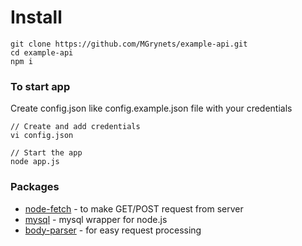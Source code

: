 # Install
```
git clone https://github.com/MGrynets/example-api.git
cd example-api
npm i
```

### To start app
Create config.json like config.example.json file with your credentials
```
// Create and add credentials
vi config.json

// Start the app
node app.js
```

### Packages
- [node-fetch](https://www.npmjs.com/package/node-fetch) - to make GET/POST request from server
- [mysql](https://github.com/mysqljs/mysql) - mysql wrapper for node.js
- [body-parser](https://www.npmjs.com/package/body-parser) - for easy request processing
